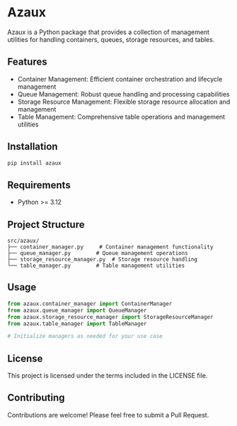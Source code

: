 # Azaux

Azaux is a Python package that provides a collection of management utilities for handling containers, queues, storage resources, and tables.

## Features

- Container Management: Efficient container orchestration and lifecycle management
- Queue Management: Robust queue handling and processing capabilities
- Storage Resource Management: Flexible storage resource allocation and management
- Table Management: Comprehensive table operations and management utilities

## Installation

```bash
pip install azaux
```

## Requirements

- Python >= 3.12

## Project Structure

```
src/azaux/
├── container_manager.py     # Container management functionality
├── queue_manager.py        # Queue management operations
├── storage_resource_manager.py  # Storage resource handling
└── table_manager.py        # Table management utilities
```

## Usage

```python
from azaux.container_manager import ContainerManager
from azaux.queue_manager import QueueManager
from azaux.storage_resource_manager import StorageResourceManager
from azaux.table_manager import TableManager

# Initialize managers as needed for your use case
```

## License

This project is licensed under the terms included in the LICENSE file.

## Contributing

Contributions are welcome! Please feel free to submit a Pull Request.